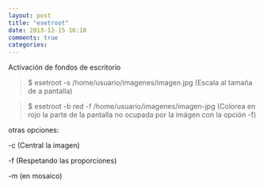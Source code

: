 ```yaml
---
layout: post
title: "esetroot"
date: 2013-12-15 16:10
comments: true
categories: 
---
```

Activación de fondos de escritorio 

>$ esetroot -s /home/usuario/imagenes/imagen.jpg (Escala al tamaña de a pantalla) 

>$ esetroot -b red -f /home/usuario/imagenes/imagen-jpg (Colorea en rojo la parte de la pantalla no ocupada por la imágen con la opción -f) 

otras opciones: 

-c (Central la imagen) 

-f (Respetando las proporciones) 

-m (en mosaico)

